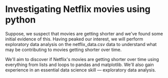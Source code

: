 # Investigating Netflix movies using python

Suppose, we suspect that movies are getting shorter and we've found some initial evidence of this. Having peaked our interest, we will perform exploratory data analysis on the netflix_data.csv data to understand what may be contributing to movies getting shorter over time.

We'll aim to discover if Netflix's movies are getting shorter over time using everything from lists and loops to pandas and matplotlib. We'll also gain experience in an essential data science skill — exploratory data analysis.
